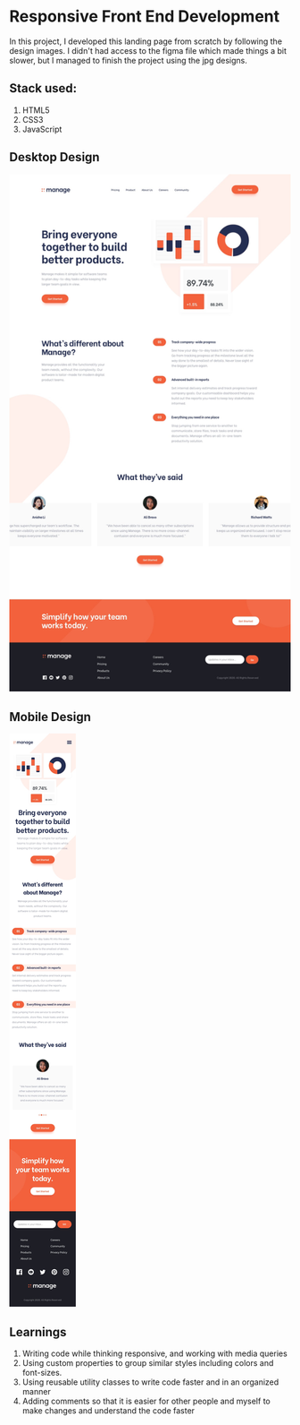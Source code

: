 # Responsive Front End Development

In this project, I developed this landing page from scratch by following the design images. I didn't had access to the figma file which made things a bit slower, but I managed to finish the project using the jpg designs. 

## Stack used:

1. HTML5
2. CSS3
3. JavaScript

## Desktop Design

![Desktop Design](desktop-design.jpg)

## Mobile Design

![Desktop Design](mobile-design.jpg)

## Learnings

1. Writing code while thinking responsive, and working with media queries
2. Using custom properties to group similar styles including colors and font-sizes.
3. Using reusable utility classes to write code faster and in an organized manner
4. Adding comments so that it is easier for other people and myself to make changes and understand the code faster
